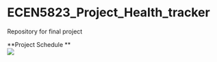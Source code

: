 # ECEN5823_Project_Health_tracker
Repository for final project



**Project Schedule **<br/> 
![](https://github.com/samu7988/ECEN5823_Project_Health_tracker/blob/main/Health_tracker/Test_plan.PNG)<br/> 